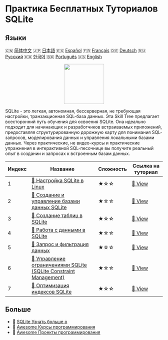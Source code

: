 # Практика Бесплатных Туториалов SQLite

## Языки

🇨🇳 [简体中文](README_zh.md) 🇯🇵 [日本語](README_ja.md) 🇪🇸 [Español](README_es.md) 🇫🇷 [Français](README_fr.md) 🇩🇪 [Deutsch](README_de.md) 🇷🇺 [Русский](README_ru.md) 🇰🇷 [한국어](README_ko.md) 🇧🇷 [Português](README_pt.md) 🇺🇸 [English](README.md) 

<div align="center">
<img width="128px" src="https://file.labex.io/path/yNOqpRQSmPL4.png">
</div>

SQLite - это легкая, автономная, бессерверная, не требующая настройки, транзакционная SQL-база данных. Эта Skill Tree предлагает всесторонний путь обучения для освоения SQLite. Она идеально подходит для начинающих и разработчиков встраиваемых приложений, предоставляя структурированную дорожную карту для понимания SQL-запросов, моделирования данных и управления локальными базами данных. Через практические, не видео-курсы и практические упражнения в интерактивной SQL-песочнице вы получите реальный опыт в создании и запросах к встроенным базам данных.

|   Индекс | Название                                                                                                                                      | Сложность   | Ссылка на туториал                                                                            |
|----------|-----------------------------------------------------------------------------------------------------------------------------------------------|-------------|-----------------------------------------------------------------------------------------------|
|        1 | [📖 Настройка SQLite в Linux](https://labex.io/ru/tutorials/sqlite-setting-up-sqlite-in-linux-552335)                                         | ★☆☆         | [🔗 View](https://labex.io/ru/tutorials/sqlite-setting-up-sqlite-in-linux-552335)             |
|        2 | [📖 Создание и управление базами данных SQLite](https://labex.io/ru/tutorials/sqlite-creating-and-managing-sqlite-databases-552337)           | ★☆☆         | [🔗 View](https://labex.io/ru/tutorials/sqlite-creating-and-managing-sqlite-databases-552337) |
|        3 | [📖 Создание таблиц в SQLite](https://labex.io/ru/tutorials/sqlite-building-tables-in-sqlite-552336)                                          | ★☆☆         | [🔗 View](https://labex.io/ru/tutorials/sqlite-building-tables-in-sqlite-552336)              |
|        4 | [📖 Работа с данными в SQLite](https://labex.io/ru/tutorials/sqlite-working-with-data-in-sqlite-552340)                                       | ★☆☆         | [🔗 View](https://labex.io/ru/tutorials/sqlite-working-with-data-in-sqlite-552340)            |
|        5 | [📖 Запрос и фильтрация данных](https://labex.io/ru/tutorials/sqlite-querying-and-filtering-data-552338)                                      | ★☆☆         | [🔗 View](https://labex.io/ru/tutorials/sqlite-querying-and-filtering-data-552338)            |
|        6 | [📖 Управление ограничениями SQLite (SQLite Constraint Management)](https://labex.io/ru/tutorials/sqlite-sqlite-constraint-management-552545) | ★☆☆         | [🔗 View](https://labex.io/ru/tutorials/sqlite-sqlite-constraint-management-552545)           |
|        7 | [📖 Оптимизация индексов SQLite](https://labex.io/ru/tutorials/sqlite-sqlite-index-optimization-552552)                                       | ★☆☆         | [🔗 View](https://labex.io/ru/tutorials/sqlite-sqlite-index-optimization-552552)              |

## Больше

- 🔗 [SQLite Узнать больше о](https://labex.io/ru/skilltrees/sqlite)
- 🔗 [Awesome Курсы программирования](https://github.com/labex-labs/awesome-programming-courses)
- 🔗 [Awesome Проекты программирования](https://github.com/labex-labs/awesome-programming-projects)

